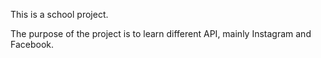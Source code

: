 This is a school project.

The purpose of the project is to learn different API, mainly Instagram and Facebook.